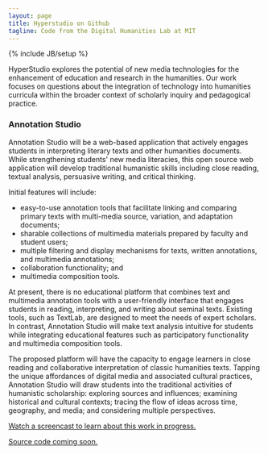 ```yaml
---
layout: page
title: Hyperstudio on Github
tagline: Code from the Digital Humanities Lab at MIT
---
```

{% include JB/setup %}

HyperStudio explores the potential of new media technologies for the enhancement of education and research in the humanities. Our work focuses on questions about the integration of technology into humanities curricula within the broader context of scholarly inquiry and pedagogical practice.

### Annotation Studio

Annotation Studio will be a web-based application that actively engages students in  interpreting  literary  texts and other humanities documents.  While strengthening students' new media  literacies,  this open source web application will develop traditional humanistic skills including close reading, textual analysis, persuasive writing, and critical thinking. 

Initial features will include: 
- easy-to-use annotation tools that facilitate linking and comparing primary texts with multi-media  source, variation, and adaptation documents; 
- sharable collections of multimedia materials  prepared by faculty and student users; 
- multiple filtering and display mechanisms for texts,  written  annotations, and multimedia annotations; 
- collaboration functionality; and 
- multimedia  composition  tools.

At  present, there is no educational platform that combines text and multimedia annotation tools  with  a user-friendly interface that engages students in   reading, interpreting, and writing about  seminal  texts.    Existing tools, such as TextLab, are designed to meet the needs of expert scholars.    In  contrast,  Annotation Studio will make text analysis intuitive for students while integrating  educational  features such as participatory functionality and multimedia composition tools. 

The  proposed platform will have the capacity to engage learners in   close reading and collaborative  interpretation  of classic humanities texts.  Tapping the unique affordances of   digital media and  associated cultural practices, Annotation Studio will draw students into the traditional activities of  humanistic  scholarship: exploring sources and influences; examining historical and cultural  contexts;  tracing the flow of ideas across time, geography, and media; and considering multiple  perspectives.

<a href="/ann-studio-preview.mov" target="_new">Watch a screencast to learn about this work in progress.</a><br />

<a href="http://github.com/hyperstudio/">Source code coming soon.</a>

